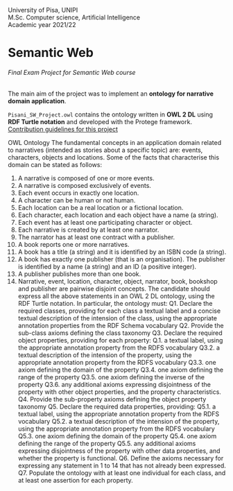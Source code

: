 University of Pisa, UNIPI \
M.Sc. Computer science, Artificial Intelligence \
Academic year 2021/22 

# Semantic Web

###### Final Exam Project for Semantic Web course

The main aim of the project was to implement an **ontology for narrative domain application**.

`Pisani_SW_Project.owl` contains the ontology written in **OWL 2 DL** using **RDF Turtle notation** and developed with the Protege framework. 
[Contribution guidelines for this project](Pisani_SW_Project.owl)

OWL Ontology
The fundamental concepts in an application domain related to narratives (intended as stories about a specific topic) are: events, characters, objects and locations. Some of the facts that characterise this domain can be stated as follows:
1. A narrative is composed of one or more events.
2. A narrative is composed exclusively of events.
3. Each event occurs in exactly one location.
4. A character can be human or not human.
5. Each location can be a real location or a fictional location.
6. Each character, each location and each object have a name (a string).
7. Each event has at least one participating character or object.
8. Each narrative is created by at least one narrator.
9. The narrator has at least one contract with a publisher.
10. A book reports one or more narratives.
11. A book has a title (a string) and it is identified by an ISBN code (a string).
12. A book has exactly one publisher (that is an organisation). The publisher is identified by a name (a
string) and an ID (a positive integer).
13. A publisher publishes more than one book.
14. Narrative, event, location, character, object, narrator, book, bookshop and publisher are pairwise
disjoint concepts.
The candidate should express all the above statements in an OWL 2 DL ontology, using the RDF Turtle notation. In particular, the ontology must:
Q1. Declare the required classes, providing for each class a textual label and a concise textual description of the intension of the class, using the appropriate annotation properties from the RDF Schema vocabulary
Q2. Provide the sub-class axioms defining the class taxonomy
Q3. Declare the required object properties, providing for each property:
Q.1. a textual label, using the appropriate annotation property from the RDFS vocabulary
Q3.2. a textual description of the intension of the property, using the appropriate annotation property
from the RDFS vocabulary
Q3.3. one axiom defining the domain of the property
Q3.4. one axiom defining the range of the property
Q3.5. one axiom defining the inverse of the property
Q3.6. any additional axioms expressing disjointness of the property with other object properties, and
the property characteristics.
Q4. Provide the sub-property axioms defining the object property taxonomy Q5. Declare the required data properties, providing:
Q5.1. a textual label, using the appropriate annotation property from the RDFS vocabulary
Q5.2. a textual description of the intension of the property, using the appropriate annotation property
from the RDFS vocabulary
Q5.3. one axiom defining the domain of the property
Q5.4. one axiom defining the range of the property
Q5.5. any additional axioms expressing disjointness of the property with other data properties, and
whether the property is functional.
Q6. Define the axioms necessary for expressing any statement in 1 to 14 that has not already been expressed.
Q7. Populate the ontology with at least one individual for each class, and at least one assertion for each
property.

